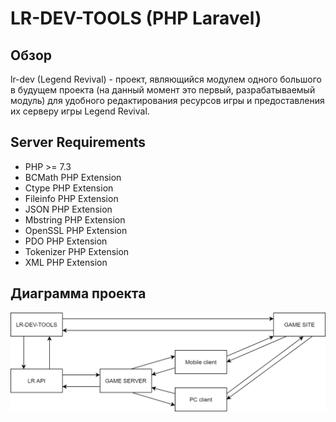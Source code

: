 #  LR-DEV-TOOLS (PHP Laravel)
## Обзор
lr-dev (Legend Revival) - проект, являющийся модулем одного большого в будущем проекта (на данный момент это первый, разрабатываемый модуль) для удобного редактирования ресурсов игры и предоставления их серверу игры Legend Revival.

## Server Requirements
+ PHP >= 7.3
+ BCMath PHP Extension
+ Ctype PHP Extension
+ Fileinfo PHP Extension
+ JSON PHP Extension
+ Mbstring PHP Extension
+ OpenSSL PHP Extension
+ PDO PHP Extension
+ Tokenizer PHP Extension
+ XML PHP Extension

## Диаграмма проекта
![Диаграмма](diagram.png)
